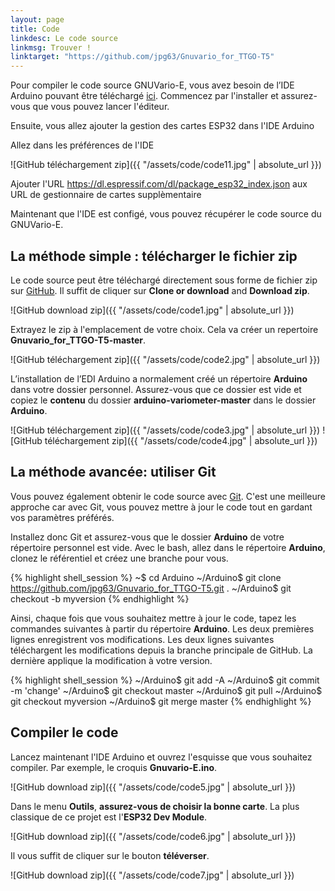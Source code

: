 ```yaml
---
layout: page
title: Code
linkdesc: Le code source
linkmsg: Trouver !
linktarget: "https://github.com/jpg63/Gnuvario_for_TTGO-T5"
---
```


Pour compiler le code source GNUVario-E, vous avez besoin de l’IDE ​​Arduino pouvant être téléchargé [ici](https://www.arduino.cc/en/Main/Software). Commencez par l'installer et assurez-vous que vous pouvez lancer l'éditeur.

Ensuite, vous allez ajouter la gestion des cartes ESP32 dans l'IDE Arduino

Allez dans les préférences de l'IDE

![GitHub téléchargement zip]({{ "/assets/code/code11.jpg" | absolute_url }})

Ajouter l'URL https://dl.espressif.com/dl/package_esp32_index.json aux URL de gestionnaire de cartes supplèmentaire 

Maintenant que l'IDE est configé, vous pouvez récupérer le code source du GNUVario-E.

La méthode simple : télécharger le fichier zip
----------------------------------

Le code source peut être téléchargé directement sous forme de fichier zip sur [GitHub](https://github.com/jpg63/Gnuvario_for_TTGO-T5). Il suffit de cliquer sur **Clone or download** and **Download zip**.

![GitHub download zip]({{ "/assets/code/code1.jpg" | absolute_url }})

Extrayez le zip à l'emplacement de votre choix. Cela va créer un repertoire **Gnuvario_for_TTGO-T5-master**.

![GitHub téléchargement zip]({{ "/assets/code/code2.jpg" | absolute_url }})

L’installation de l’EDI Arduino a normalement créé un répertoire **Arduino** dans votre dossier personnel. Assurez-vous que ce dossier est vide et copiez le **contenu** du dossier **arduino-variometer-master** dans le dossier **Arduino**.

![GitHub téléchargement zip]({{ "/assets/code/code3.jpg" | absolute_url }})
![GitHub téléchargement zip]({{ "/assets/code/code4.jpg" | absolute_url }})

La méthode avancée: utiliser Git
-----------------------------

Vous pouvez également obtenir le code source avec [Git](https://git-scm.com/). C'est une meilleure approche car avec Git, vous pouvez mettre à jour le code tout en gardant vos paramètres préférés.

Installez donc Git et assurez-vous que le dossier **Arduino** de votre répertoire personnel est vide. Avec le bash, allez dans le répertoire **Arduino**, clonez le référentiel et créez une branche pour vous.

{% highlight shell_session %}
~$ cd Arduino
~/Arduino$ git clone https://github.com/jpg63/Gnuvario_for_TTGO-T5.git .
~/Arduino$ git checkout -b myversion 
{% endhighlight %}

Ainsi, chaque fois que vous souhaitez mettre à jour le code, tapez les commandes suivantes à partir du répertoire **Arduino**. Les deux premières lignes enregistrent vos modifications. Les deux lignes suivantes téléchargent les modifications depuis la branche principale de GitHub. La dernière applique la modification à votre version.

{% highlight shell_session %}
~/Arduino$ git add -A
~/Arduino$ git commit -m 'change'
~/Arduino$ git checkout master
~/Arduino$ git pull
~/Arduino$ git checkout myversion
~/Arduino$ git merge master
{% endhighlight %}

Compiler le code
-----------------

Lancez maintenant l'IDE Arduino et ouvrez l'esquisse que vous souhaitez compiler. Par exemple, le croquis **Gnuvario-E.ino**.

![GitHub download zip]({{ "/assets/code/code5.jpg" | absolute_url }})

Dans le menu **Outils**, **assurez-vous de choisir la bonne carte**. La plus classique de ce projet est l'**ESP32 Dev Module**.

![GitHub download zip]({{ "/assets/code/code6.jpg" | absolute_url }})

Il vous suffit de cliquer sur le bouton **téléverser**.

![GitHub download zip]({{ "/assets/code/code7.jpg" | absolute_url }})








